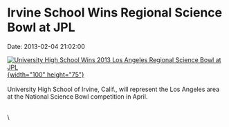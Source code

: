 Irvine School Wins Regional Science Bowl at JPL
===============================================

Date: 2013-02-04 21:02:00

[![University High School Wins 2013 Los Angeles Regional Science Bowl at
JPL](http://www.jpl.nasa.gov/images/sbowl20130204-th.jpg){width="100"
height="75"}](http://www.jpl.nasa.gov/news/news.cfm?release=2013-045&rn=news.xml&rst=3679)\
\
University High School of Irvine, Calif., will represent the Los Angeles
area at the National Science Bowl competition in April.

\
\
